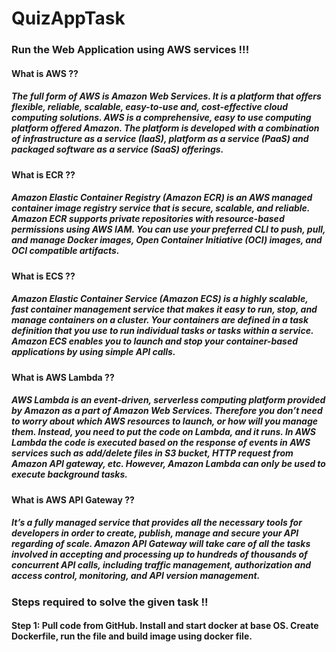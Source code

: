 # QuizAppTask
### Run the Web Application using AWS services !!!
#### What is AWS ??
##### The full form of AWS is Amazon Web Services. It is a platform that offers flexible, reliable, scalable, easy-to-use and, cost-effective cloud computing solutions. AWS is a comprehensive, easy to use computing platform offered Amazon. The platform is developed with a combination of infrastructure as a service (IaaS), platform as a service (PaaS) and packaged software as a service (SaaS) offerings.

#### What is ECR ??
##### Amazon Elastic Container Registry (Amazon ECR) is an AWS managed container image registry service that is secure, scalable, and reliable. Amazon ECR supports private repositories with resource-based permissions using AWS IAM. You can use your preferred CLI to push, pull, and manage Docker images, Open Container Initiative (OCI) images, and OCI compatible artifacts.

#### What is ECS ??
##### Amazon Elastic Container Service (Amazon ECS) is a highly scalable, fast container management service that makes it easy to run, stop, and manage containers on a cluster. Your containers are defined in a task definition that you use to run individual tasks or tasks within a service. Amazon ECS enables you to launch and stop your container-based applications by using simple API calls.

#### What is AWS Lambda ??
##### AWS Lambda is an event-driven, serverless computing platform provided by Amazon as a part of Amazon Web Services. Therefore you don’t need to worry about which AWS resources to launch, or how will you manage them. Instead, you need to put the code on Lambda, and it runs. In AWS Lambda the code is executed based on the response of events in AWS services such as add/delete files in S3 bucket, HTTP request from Amazon API gateway, etc. However, Amazon Lambda can only be used to execute background tasks.

#### What is AWS API Gateway ??
##### It’s a fully managed service that provides all the necessary tools for developers in order to create, publish, manage and secure your API regarding of scale. Amazon API Gateway will take care of all the tasks involved in accepting and processing up to hundreds of thousands of concurrent API calls, including traffic management, authorization and access control, monitoring, and API version management.

### Steps required to solve the given task !!
#### Step 1: Pull code from GitHub. Install and start docker at base OS. Create Dockerfile, run the file and build image using docker file. 


